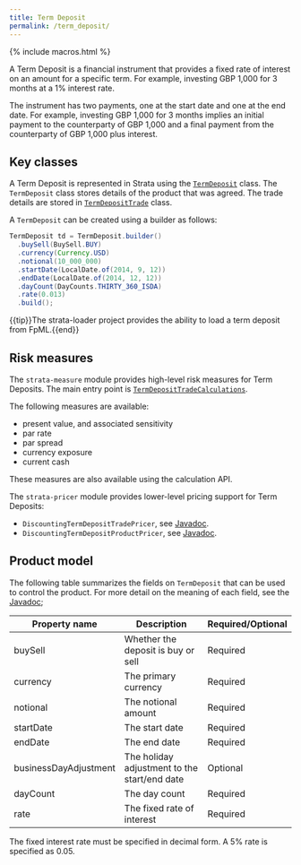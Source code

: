 ```yaml
---
title: Term Deposit
permalink: /term_deposit/
---
```


{% include macros.html %}

A Term Deposit is a financial instrument that provides a fixed rate of interest on an amount for a specific term.
For example, investing GBP 1,000 for 3 months at a 1% interest rate.

The instrument has two payments, one at the start date and one at the end date.
For example, investing  GBP 1,000 for 3 months implies an initial payment to the counterparty
of GBP 1,000 and a final payment from the counterparty of GBP 1,000 plus interest.


## Key classes

A Term Deposit is represented in Strata using the [`TermDeposit`]({{site.baseurl}}/apidocs/com/opengamma/strata/product/deposit/TermDeposit.html) class.
The `TermDeposit` class stores details of the product that was agreed.
The trade details are stored in [`TermDepositTrade`]({{site.baseurl}}/apidocs/com/opengamma/strata/product/deposit/TermDepositTrade.html) class.

A `TermDeposit` can be created using a builder as follows:

```java
TermDeposit td = TermDeposit.builder()
  .buySell(BuySell.BUY)
  .currency(Currency.USD)
  .notional(10_000_000)
  .startDate(LocalDate.of(2014, 9, 12))
  .endDate(LocalDate.of(2014, 12, 12))
  .dayCount(DayCounts.THIRTY_360_ISDA)
  .rate(0.013)
  .build();
```

{{tip}}The strata-loader project provides the ability to load a term deposit from FpML.{{end}}


## Risk measures

The `strata-measure` module provides high-level risk measures for Term Deposits.
The main entry point is
[`TermDepositTradeCalculations`]({{site.baseurl}}/apidocs/com/opengamma/strata/measure/deposit/TermDepositTradeCalculations.html).

The following measures are available:

* present value, and associated sensitivity
* par rate
* par spread
* currency exposure
* current cash

These measures are also available using the calculation API.

The `strata-pricer` module provides lower-level pricing support for Term Deposits:

* `DiscountingTermDepositTradePricer`, see [Javadoc]({{site.baseurl}}/apidocs/com/opengamma/strata/pricer/deposit/DiscountingTermDepositTradePricer.html).
* `DiscountingTermDepositProductPricer`, see [Javadoc]({{site.baseurl}}/apidocs/com/opengamma/strata/pricer/deposit/DiscountingTermDepositProductPricer.html).


## Product model

The following table summarizes the fields on `TermDeposit` that can be used to control the product.
For more detail on the meaning of each field, see the
[Javadoc]({{site.baseurl}}/apidocs/com/opengamma/strata/product/deposit/TermDeposit.html);

| Property name     | Description | Required/Optional |
|-------------------|-------------|-------------------|
| buySell           | Whether the deposit is buy or sell | Required |
| currency          | The primary currency | Required |
| notional          | The notional amount | Required |
| startDate         | The start date | Required |
| endDate           | The end date | Required |
| businessDayAdjustment | The holiday adjustment to the start/end date | Optional |
| dayCount          | The day count | Required |
| rate              | The fixed rate of interest | Required |

The fixed interest rate must be specified in decimal form.
A 5% rate is specified as 0.05.
